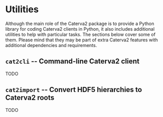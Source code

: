 # Utilities

Although the main role of the Caterva2 package is to provide a Python library for coding Caterva2 clients in Python, it also includes additional utilities to help with particular tasks.  The sections below cover some of them.  Please mind that they may be part of extra Caterva2 features with additional dependencies and requirements.

## `cat2cli` -- Command-line Caterva2 client

TODO

## `cat2import` -- Convert HDF5 hierarchies to Caterva2 roots

TODO
